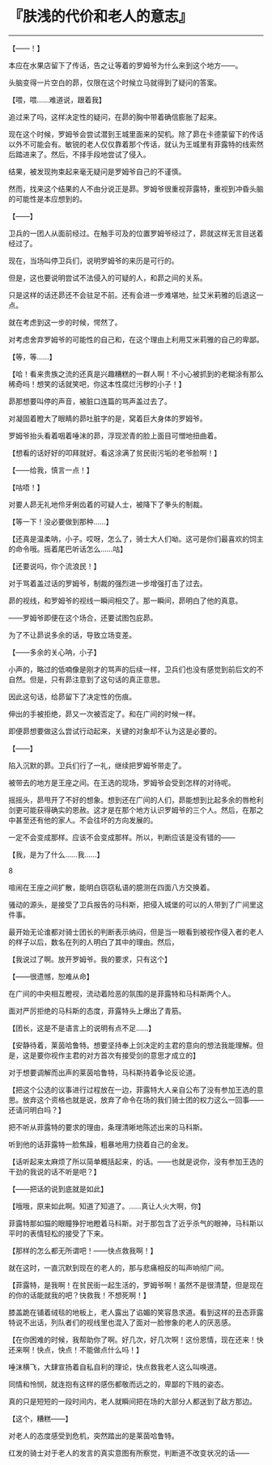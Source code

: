 # 『肤浅的代价和老人的意志』

------

【——！】

本应在水果店留下了传话，告之让等着的罗姆爷为什么来到这个地方——。

头脑变得一片空白的昴，仅限在这个时候立马就得到了疑问的答案。

【喂，喂……难道说，跟着我】

追过来了吗，这样决定性的疑问，在昴的胸中带着确信膨胀了起来。

现在这个时候，罗姆爷会尝试潜到王城里面来的契机。除了昴在卡德蒙留下的传话以外不可能会有。敏锐的老人仅仅靠着那个传话，就认为王城里有菲露特的线索然后踏进来了。然后，不择手段地尝试了侵入。

结果，被发现拘束起来毫无疑问是罗姆爷自己的不谨慎。

然而，找来这个结果的人不由分说正是昴。罗姆爷很重视菲露特，重视到冲昏头脑的可能性是本应想到的。

【——】

卫兵的一团人从面前经过。在触手可及的位置罗姆爷经过了，昴就这样无言目送着经过了。

现在，当场叫停卫兵们，说明罗姆爷的来历是可行的。

但是，这也要说明尝试不法侵入的可疑的人，和昴之间的关系。

只是这样的话还昴还不会驻足不前。还有会进一步难堪地，扯艾米莉雅的后退这一点。

就在考虑到这一步的时候，愕然了。

对考虑舍弃罗姆爷的可能性的自己和，在这个理由上利用艾米莉雅的自己的卑鄙。

【等，等……】

【哈！看来贵族之流的还真是兴趣糟糕的一群人啊！不小心被抓到的老糊涂有那么稀奇吗！想笑的话就笑吧，你这本性腐烂污秽的小子！】

昴那想要叫停的声音，被脏口连篇的骂声盖过去了。

对凝固着瞪大了眼睛的昴吐脏字的是，窝着巨大身体的罗姆爷。

罗姆爷抬头看着咽着唾沫的昴，浮现淤青的脸上面目可憎地扭曲着。

【想看的话好好的叩拜就好。看这涂满了贫民街污垢的老爷脸啊！】

【——给我，慎言一点！】

【咕唔！】

对要人昴无礼地伶牙俐齿着的可疑人士，被降下了拳头的制裁。

【等一下！没必要做到那种……】

【还真是温柔呐，小子。哎呀，怎么了，骑士大人们呦。这可是你们最喜欢的饲主的命令哦。摇着尾巴听话怎么……咕】

【还要说吗，你个流浪民！】

对于骂着盖过话的罗姆爷，制裁的强烈进一步增强打击了过去。

昴的视线，和罗姆爷的视线一瞬间相交了。那一瞬间，昴明白了他的真意。

——罗姆爷即便在这个场合，还要试图包庇昴。

为了不让昴说多余的话，导致立场变差。

【——多余的关心呐，小子】

小声的，略过的低喃像是刚才的骂声的后续一样，卫兵们也没有感觉到前后文的不自然。但是，只有昴注意到了这句话的真正意思。

因此这句话，给昴留下了决定性的伤痕。

伸出的手被拒绝，昴又一次被否定了。和在广间的时候一样。

即便昴想要做这么尝试行动起来，关键的对象却不认为这是必要的。

【——】

陷入沉默的昴。卫兵们行了一礼，继续把罗姆爷带走了。

被带去的地方是王座之间。在王选的现场，罗姆爷会受到怎样的对待呢。

摇摇头，昴甩开了不好的想象。想到还在广间的人们，昴能想到比起多余的唇枪利剑更可能获得确实的恩赦。这才是在那个地方认识罗姆爷的三个人。然后，在那之中甚至还有他的家人。不会往坏的方向发展的。

一定不会变成那样。应该不会变成那样。所以，判断应该是没有错的——

【我，是为了什么……我……】

8

喧闹在王座之间扩散，能明白窃窃私语的臆测在四面八方交换着。

骚动的源头，是接受了卫兵报告的马科斯，把侵入城堡的可以的人带到了广间里这件事。

最开始无论谁都对骑士团长的判断表示纳闷，但是当一眼看到被视作侵入者的老人的样子以后，数名在列的人明白了其中的理由。然后，

【我说过了啊。放开罗姆爷。我的要求，只有这个】

【——很遗憾，恕难从命】

在广间的中央相互瞪视，流动着险恶的氛围的是菲露特和马科斯两个人。

面对严厉拒绝的马科斯的态度，菲露特头上爆出了青筋。

【团长，这是不是语言上的说明有点不足……】

【安静待着，莱茵哈鲁特。想要坚持奉上剑决定的主君的意向的想法我能理解。但是，这是要你视作主君的对方首次有接受剑的意思才成立的】

对于想要调解而出声的莱茵哈鲁特，马科斯持着争论反论道。

【把这个公选的议事进行过程放在一边，菲露特大人亲自公布了没有参加王选的意思。放弃这个资格也就是说，放弃了命令在场的我们骑士团的权力这么一回事——还请问明白吗？】

把不听从菲露特的要求的理由，条理清晰地陈述出来的马科斯。

听到他的话菲露特一脸焦躁，粗暴地用力挠着自己的金发。

【话听起来太麻烦了所以简单概括起来，的话。——也就是说你，没有参加王选的干劲的我说的话不听是吧？】

【——把话的说到底就是如此】

【哦哦，原来如此啊。知道了知道了。……真让人火大啊，你】

菲露特那如猫的眼瞳狰狞地瞪着马科斯。对于那包含了近乎杀气的眼神，马科斯以平时的表情轻松的接受了下来。

【那样的怎么都无所谓吧！——快点救我啊！】

就在这时，一直沉默到现在的老人的，那与悲痛相反的叫声响彻广间。

【菲露特，是我啊！在贫民街一起生活的，罗姆爷啊！虽然不是很清楚，但是现在的你的话能就我的吧？快救我！不想死啊！】

膝盖跪在铺着绒毯的地板上，老人露出了谄媚的笑容恳求道。看到这样的丑态菲露特说不出话，列队者们的视线里也混入了面对一脸惨象的老人的厌恶感。

【在你困难的时候，我帮助你了啊。好几次，好几次啊！这份恩情，现在还来！快还来啊！快点，快点！不能做点什么吗！】

唾沫横飞，大肆宣扬着自私自利的理论，快点救我老人这么叫唤道。

同情和怜悯，就连抱有这样的感伤都敬而远之的，卑鄙的下贱的姿态。

真的只是短短的一段时间内，老人就瞬间把在场的大部分人都送到了敌方那边。

【这个，糟糕——】

对老人的态度感受到危机，突然踏出的是莱茵哈鲁特。

红发的骑士对于老人的发言的真实意图有所察觉，判断道不改变状况的话——

